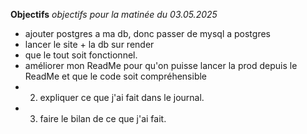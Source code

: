 **Objectifs**
*objectifs pour la matinée du 03.05.2025*

- ajouter postgres a ma db, donc passer de mysql a postgres
- lancer le site + la db sur render 
- que le tout soit fonctionnel.
- améliorer mon ReadMe pour qu'on puisse lancer la prod depuis le ReadMe et que le code soit compréhensible
- 2) expliquer ce que j'ai fait dans le journal.
- 3) faire le bilan de ce que j'ai fait.
